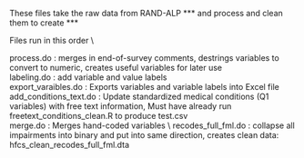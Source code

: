 
These files take the raw data from RAND-ALP *** and process and clean them to create ***

Files run in this order \

process.do : merges in end-of-survey comments, destrings variables to convert to numeric, creates useful variables for later use \
labeling.do : add variable and value labels \
export_varaibles.do : Exports variables and variable labels into Excel file \
add_conditions_text.do : Update standardized medical conditions (Q1 variables) with free text information, Must have already run freetext_conditions_clean.R to produce test.csv \
merge.do : Merges hand-coded variables \ 
recodes_full_fml.do : collapse all impairments into binary and put into same direction, creates clean data: hfcs_clean_recodes_full_fml.dta
